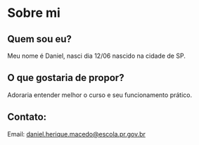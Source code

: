 # Sobre mi

## Quem sou eu?
Meu nome é Daniel, nasci dia 12/06 nascido na cidade de SP.

## O que gostaria de propor?

Adoraria entender melhor o curso e seu funcionamento prático.

## Contato:

Email: daniel.herique.macedo@escola.pr.gov.br


